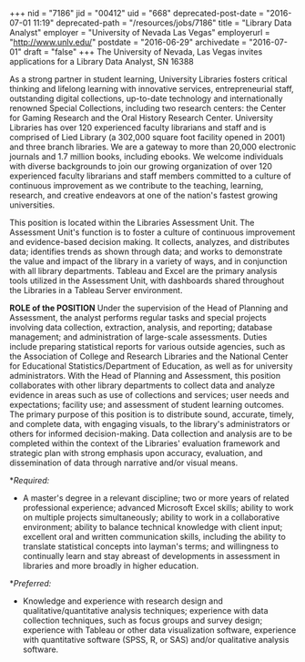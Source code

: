 +++
nid = "7186"
jid = "00412"
uid = "668"
deprecated-post-date = "2016-07-01 11:19"
deprecated-path = "/resources/jobs/7186"
title = "Library Data Analyst"
employer = "University of Nevada Las Vegas"
employerurl = "http://www.unlv.edu/"
postdate = "2016-06-29"
archivedate = "2016-07-01"
draft = "false"
+++
The University of Nevada, Las Vegas invites applications for a Library
Data Analyst, SN 16388

As a strong partner in student learning, University Libraries fosters
critical thinking and lifelong learning with innovative services,
entrepreneurial staff, outstanding digital collections, up-to-date
technology and internationally renowned Special Collections, including
two research centers: the Center for Gaming Research and the Oral
History Research Center. University Libraries has over 120 experienced
faculty librarians and staff and is comprised of Lied Library (a 302,000
square foot facility opened in 2001) and three branch libraries. We are
a gateway to more than 20,000 electronic journals and 1.7 million books,
including ebooks. We welcome individuals with diverse backgrounds to
join our growing organization of over 120 experienced faculty librarians
and staff members committed to a culture of continuous improvement as we
contribute to the teaching, learning, research, and creative endeavors
at one of the nation's fastest growing universities.

This position is located within the Libraries Assessment Unit. The
Assessment Unit's function is to foster a culture of continuous
improvement and evidence-based decision making. It collects, analyzes,
and distributes data; identifies trends as shown through data; and works
to demonstrate the value and impact of the library in a variety of ways,
and in conjunction with all library departments. Tableau and Excel are
the primary analysis tools utilized in the Assessment Unit, with
dashboards shared throughout the Libraries in a Tableau Server
environment.

**ROLE of the POSITION**
Under the supervision of the Head of Planning and Assessment, the
analyst performs regular tasks and special projects involving data
collection, extraction, analysis, and reporting; database management;
and administration of large-scale assessments. Duties include preparing
statistical reports for various outside agencies, such as the
Association of College and Research Libraries and the National Center
for Educational Statistics/Department of Education, as well as for
university administrators. With the Head of Planning and Assessment,
this position collaborates with other library departments to collect
data and analyze evidence in areas such as use of collections and
services; user needs and expectations; facility use; and assessment of
student learning outcomes. The primary purpose of this position is to
distribute sound, accurate, timely, and complete data, with engaging
visuals, to the library's administrators or others for informed
decision-making. Data collection and analysis are to be completed within
the context of the Libraries' evaluation framework and strategic plan
with strong emphasis upon accuracy, evaluation, and dissemination of
data through narrative and/or visual means.
  
**Required:*
-  A master's degree in a relevant discipline; two or more
years of related professional experience; advanced Microsoft Excel
skills; ability to work on multiple projects simultaneously; ability to
work in a collaborative environment; ability to balance technical
knowledge with client input; excellent oral and written communication
skills, including the ability to translate statistical concepts into
layman's terms; and willingness to continually learn and stay abreast
of developments in assessment in libraries and more broadly in higher
education.

**Preferred:*
-  Knowledge and experience with research design and
qualitative/quantitative analysis techniques; experience with data
collection techniques, such as focus groups and survey design;
experience with Tableau or other data visualization software, experience
with quantitative software (SPSS, R, or SAS) and/or qualitative analysis
software.
